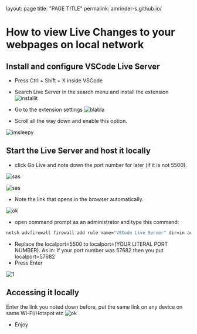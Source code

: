 layout: page
title: "PAGE TITLE"
permalink: amrinder-s.github.io/

# How to view Live Changes to your webpages on local network

## Install and configure VSCode Live Server
- Press Ctrl + Shift + X inside VSCode
- Search Live Server in the search menu and install the extension
![installit](https://i.imgur.com/4jh0VDj.png)

- Go to the extension settings
![blabla](https://i.imgur.com/Lrte88Q.png)

- Scroll all the way down and enable this option.

![imsleepy](https://i.imgur.com/yyPD9Bo.png)

## Start the Live Server and host it locally

- click Go Live and note down the port number for later (if it is not 5500).

![sas](https://i.imgur.com/yy5I0AU.png)

![sas](https://i.imgur.com/ukvV8g1.png)

- Note the link that opens in the browser automatically.

![ok](https://i.imgur.com/KhiGMBZ.png)

- open command prompt as an administrator and type this command:
```cmd
netsh advfirewall firewall add rule name="VSCode Live Server" dir=in action=allow protocol=TCP localport=5500
```
- Replace the localport=5500 to localport=(YOUR LITERAL PORT NUMBER).
As in: If your port number was 57682 then you put localport=57682
- Press Enter

![1](https://i.imgur.com/geEcXTm.png)

## Accessing it locally

Enter the link you noted down before, put the same link on any device on same Wi-Fi/Hotspot etc
![ok](https://i.imgur.com/KhiGMBZ.png)
- Enjoy

